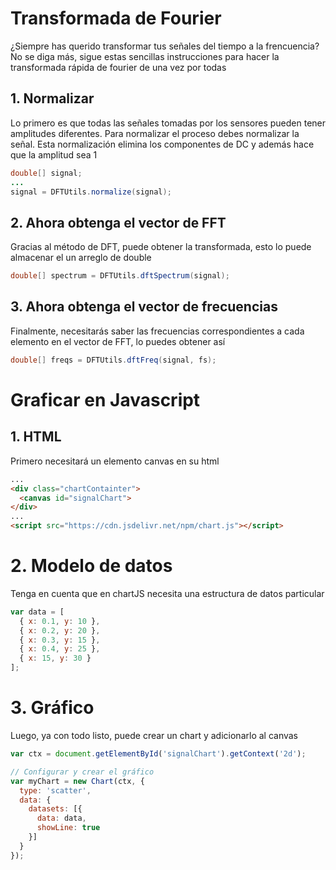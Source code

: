 # Transformada de Fourier
¿Siempre has querido transformar tus señales del tiempo a la frencuencia? No se diga más, sigue estas sencillas instrucciones para hacer la transformada rápida de fourier de una vez por todas

## 1. Normalizar
Lo primero es que todas las señales tomadas por los sensores pueden tener amplitudes diferentes. Para normalizar el proceso debes normalizar la señal. Esta normalización elimina los componentes de DC y además hace que la amplitud sea 1

```java
double[] signal;
...
signal = DFTUtils.normalize(signal);
```
## 2. Ahora obtenga el vector de FFT
Gracias al método de DFT, puede obtener la transformada, esto lo puede almacenar el un arreglo de double
```java
double[] spectrum = DFTUtils.dftSpectrum(signal);
```

## 3. Ahora obtenga el vector de frecuencias
Finalmente, necesitarás saber las frecuencias correspondientes a cada elemento en el vector de FFT, lo puedes obtener así
```java
double[] freqs = DFTUtils.dftFreq(signal, fs);
```

# Graficar en Javascript

## 1. HTML
Primero necesitará un elemento canvas en su html
```html
...
<div class="chartContainter">
  <canvas id="signalChart">
</div>
...
<script src="https://cdn.jsdelivr.net/npm/chart.js"></script>
```

# 2. Modelo de datos
Tenga en cuenta que en chartJS necesita una estructura de datos particular
```javascript
var data = [
  { x: 0.1, y: 10 },
  { x: 0.2, y: 20 },
  { x: 0.3, y: 15 },
  { x: 0.4, y: 25 },
  { x: 15, y: 30 }
];
```
# 3. Gráfico
Luego, ya con todo listo, puede crear un chart y adicionarlo al canvas
```javascript
var ctx = document.getElementById('signalChart').getContext('2d');

// Configurar y crear el gráfico
var myChart = new Chart(ctx, {
  type: 'scatter',
  data: {
    datasets: [{
      data: data,
      showLine: true
    }]
  }
});
```

